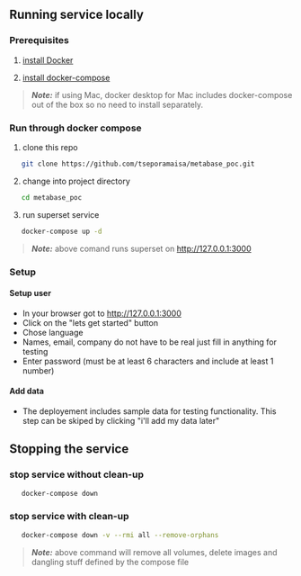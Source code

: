 ## Running service locally

### Prerequisites

1. [install Docker](https://docs.docker.com/engine/install/)

2. [install docker-compose](https://docs.docker.com/compose/install/)

> **_Note:_** if using Mac, docker desktop for Mac includes docker-compose out of the box so no need to install separately.

### Run through docker compose

1. clone this repo

```bash
   git clone https://github.com/tseporamaisa/metabase_poc.git
```   
2. change into project directory

```bash
   cd metabase_poc
```
3. run superset service

```bash
   docker-compose up -d
```

> **_Note:_** above comand runs superset on http://127.0.0.1:3000    

### Setup

#### Setup user

- In your browser got to http://127.0.0.1:3000 
- Click on the "lets get started" button
- Chose language
- Names, email, company do not have to be real just fill in anything for testing
- Enter password (must be at least 6 characters and include at least 1 number)

#### Add data
- The deployement includes sample data for testing functionality. This step can be skiped by clicking "i'll add my data later"   

## Stopping the service    
    
### stop service without clean-up   
```bash
   docker-compose down 
```    
### stop service with clean-up   
```bash
   docker-compose down -v --rmi all --remove-orphans
```
> **_Note:_** above command will remove all volumes, delete images and dangling stuff defined by the compose file